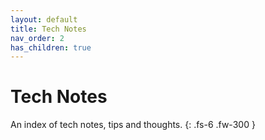 ```yaml
---
layout: default
title: Tech Notes
nav_order: 2
has_children: true
---
```


# Tech Notes

An index of tech notes, tips and thoughts.
{: .fs-6 .fw-300 }
